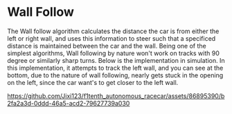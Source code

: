 # Wall Follow

The Wall follow algorithm calculates the distance the car is from either the left or right wall, and uses this information to steer such that a specificed distance is maintained between the car and the wall. 
Being one of the simplest algorithms, Wall following by nature won't work on tracks with 90 degree or similarly sharp turns. Below is the implementation in simulation. In this implementation, it attempts to track the left wall, 
and you can see at the bottom, due to the nature of wall following, nearly gets stuck in the opening on the left, since the car want's to get closer to the left wall. 

https://github.com/Jixi123/f1tenth_autonomous_racecar/assets/86895390/b2fa2a3d-0ddd-46a5-acd2-79627739a030

